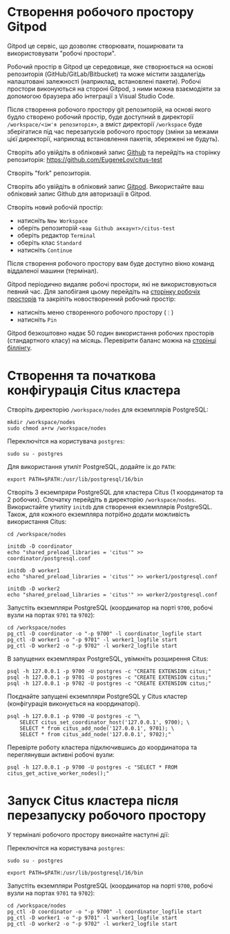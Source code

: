 # Створення робочого простору Gitpod

Gitpod це сервіс, що дозволяє створювати, поширювати та використовувати "робочі простори".

Робочий простір в Gitpod це середовище, яке створюється на основі репозиторія (GitHub/GitLab/Bitbucket) та може містити заздалегідь налаштовані залежності (наприклад, встановлені пакети).
Робочі простори виконуються на стороні Gitpod, з ними можна взаємодіяти за допомогою браузера або інтеграції з Visual Studio Code.

Після створення робочого простору git репозиторій, на основі якого будло створено робочий простір, буде доступний в директорії `/workspace/<ім'я репозиторія>`, а вміст директорії `/workspace` буде зберігатися під час перезапусків робочого простору (зміни за межами цієї директорії, наприклад встановлення пакетів, збережені не будуть).

Створіть або увійдіть в обліковий запис [Github](https://github.com/) та перейдіть на сторінку репозиторія: https://github.com/EugeneLoy/citus-test

Створіть "fork" репозиторія.

Створіть або увійдіть в обліковий запис [Gitpod](https://gitpod.io/). Використайте ваш обліковий запис Github для авторизації в Gitpod.

Створіть новий робочій простір:
* натисніть `New Workspace`
* оберіть репозиторій `<ваш Github аккаунт>/citus-test`
* оберіть редактор `Terminal`
* оберіть клас `Standard`
* натисніть `Continue`

Після створення робочого простору вам буде доступно вікно команд віддаленої машини (термінал).

Gitpod періодично видаляє робочі простори, які не використовуються певний час. Для запобіганя цьому перейдіть на [сторінку робочіх просторів](https://gitpod.io/workspaces) та закріпіть новостворенний робочий простір:
* натисніть меню створенного робочого простору (`⋮`)
* натисніть `Pin`

Gitpod безкоштовно надає 50 годин використання робочих просторів (стандартного класу) на місяць. Перевірити баланс можна на [сторінці біллінгу](https://gitpod.io/billing).


# Створення та початкова конфігурація Citus кластера

Створіть директорію `/workspace/nodes` для екземплярів PostgreSQL:
```
mkdir /workspace/nodes
sudo chmod a+rw /workspace/nodes
```

Переключітся на користувача `postgres`:
```
sudo su - postgres
```

Для використання утиліт PostgreSQL, додайте іх до `PATH`:
```
export PATH=$PATH:/usr/lib/postgresql/16/bin
```

Створіть 3 екземпряри PostgreSQL для кластера Citus (1 координатор та 2 робочих).
Спочатку перейдіть в директорію `/workspace/nodes`.
Використайте утиліту `initdb` для створення екземплярів PostgreSQL.
Також, для кожного екземпляра потрібно додати можливість використання Citus:
```
cd /workspace/nodes

initdb -D coordinator
echo "shared_preload_libraries = 'citus'" >> coordinator/postgresql.conf

initdb -D worker1
echo "shared_preload_libraries = 'citus'" >> worker1/postgresql.conf

initdb -D worker2
echo "shared_preload_libraries = 'citus'" >> worker2/postgresql.conf
```

Запустіть екземпляри PostgreSQL (координатор на порті `9700`, робочі вузли на портах `9701` та `9702`):
```
cd /workspace/nodes
pg_ctl -D coordinator -o "-p 9700" -l coordinator_logfile start
pg_ctl -D worker1 -o "-p 9701" -l worker1_logfile start
pg_ctl -D worker2 -o "-p 9702" -l worker2_logfile start
```

В запущених екземплярах PostgreSQL, увімкніть розширення Citus:
```
psql -h 127.0.0.1 -p 9700 -U postgres -c "CREATE EXTENSION citus;"
psql -h 127.0.0.1 -p 9701 -U postgres -c "CREATE EXTENSION citus;"
psql -h 127.0.0.1 -p 9702 -U postgres -c "CREATE EXTENSION citus;"
```

Поєднайте запущені екземпляри PostgreSQL у Citus кластер (конфігурація виконується на координаторі).
```
psql -h 127.0.0.1 -p 9700 -U postgres -c "\
    SELECT citus_set_coordinator_host('127.0.0.1', 9700); \
    SELECT * from citus_add_node('127.0.0.1', 9701); \
    SELECT * from citus_add_node('127.0.0.1', 9702);"
```

Перевірте роботу кластера підключившись до координатора та переглянувши активні робочі вузли:
```
psql -h 127.0.0.1 -p 9700 -U postgres -c "SELECT * FROM citus_get_active_worker_nodes();"
```

# Запуск Citus кластера після перезапуску робочого простору

У терміналі робочого простору виконайте наступні дії:

Переключітся на користувача `postgres`:
```
sudo su - postgres
```
```
export PATH=$PATH:/usr/lib/postgresql/16/bin
```

Запустіть екземпляри PostgreSQL (координатор на порті `9700`, робочі вузли на портах `9701` та `9702`):
```
cd /workspace/nodes
pg_ctl -D coordinator -o "-p 9700" -l coordinator_logfile start
pg_ctl -D worker1 -o "-p 9701" -l worker1_logfile start
pg_ctl -D worker2 -o "-p 9702" -l worker2_logfile start
```
